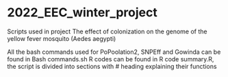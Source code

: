# 2022_EEC_winter_project
Scripts used in project The effect of colonization on the genome of the yellow fever mosquito (Aedes aegypti)

All the bash commands used for PoPoolation2, SNPEff and Gowinda can be found in Bash commands.sh
R codes can be found in R code summary.R, the script is divided into sections with # heading explaining their functions
